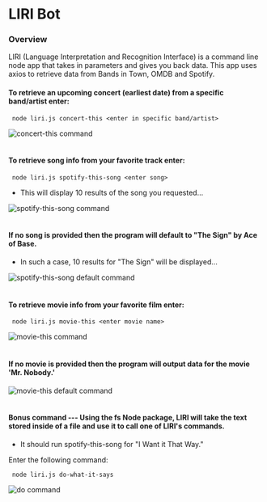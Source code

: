
# LIRI Bot

### Overview

LIRI (Language Interpretation and Recognition Interface) is a command line node app that takes in parameters and gives you back data. This app uses axios to retrieve data from Bands in Town, OMDB and Spotify. 


#### To retrieve an upcoming concert (earliest date) from a specific band/artist enter:

``` node liri.js concert-this <enter in specific band/artist>```

![concert-this command](https://github.com/KruseJohn/LIRI-Bot/blob/master/Images/concert.gif)
<br>
<br>
#### To retrieve song info from your favorite track enter:

``` node liri.js spotify-this-song <enter song>```

  * This will display 10 results of the song you requested...

![spotify-this-song command](https://github.com/KruseJohn/LIRI-Bot/blob/master/Images/spotify.gif)
<br>
<br>
#### If no song is provided then the program will default to "The Sign" by Ace of Base.

  * In such a case, 10 results for "The Sign" will be displayed...

![spotify-this-song default command](https://github.com/KruseJohn/LIRI-Bot/blob/master/Images/spotify-default.gif)
<br>
<br>
#### To retrieve movie info from your favorite film enter:

``` node liri.js movie-this <enter movie name>```

![movie-this command](https://github.com/KruseJohn/LIRI-Bot/blob/master/Images/movie.gif)
<br>
<br>
#### If no movie is provided then the program will output data for the movie 'Mr. Nobody.'

![movie-this default command](https://github.com/KruseJohn/LIRI-Bot/blob/master/Images/movie-default.gif)
<br>
<br>
#### Bonus command --- Using the fs Node package, LIRI will take the text stored inside of a file and use it to call one of LIRI's commands.

  * It should run spotify-this-song for "I Want it That Way."

Enter the following command:

``` node liri.js do-what-it-says```

![do command](https://github.com/KruseJohn/LIRI-Bot/blob/master/Images/do.gif)